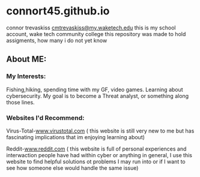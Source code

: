 
# connort45.github.io
connor trevaskiss cmtrevaskiss@my.waketech.edu
this is my school account, wake tech community college 
this repository was made to hold assigments, how many i do not yet know
## About ME:

### My Interests:
Fishing,hiking, spending time with my GF, video games. Learning about cybersecurity. My goal is to become a Threat analyst, or something along those lines.

### Websites I'd Recommend:
Virus-Total-www.virustotal.com ( this website is still very new to me but has fascinating implications that im enjoying learning about)

Reddit-www.reddit.com ( this website is full of personal experiences and interwaction people have had within cyber or anything in general, I use this website to find helpful solutions ot problems I may run into or if I want to see how someone else would handle the same issue)